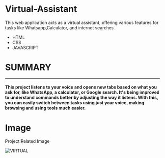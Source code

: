 # Virtual-Assistant
This web application acts as a virtual assistant, offering various features for tasks like Whatsapp,Calculator, and internet searches.
<ul>
  <li>HTML</li>
  <li>CSS</li>
  <li>JAVASCRIPT</li>
</ul>
<h1>SUMMARY</h1>
<hr>
<h4>This project listens to your voice and opens new tabs based on what you ask for, like WhatsApp, a calculator, or Google search. It's being improved to understand commands better by adjusting the way it listens. With this, you can easily switch between tasks using just your voice, making browsing and using tools much easier.</h4>
<h1>Image</h1>
<p> Project Related Image </p>

![VIRTUAL](https://github.com/Bittu-kumar2003/Virtual-Assistant/assets/109884531/5373175e-ada9-4a2f-9f09-10592872a403)

